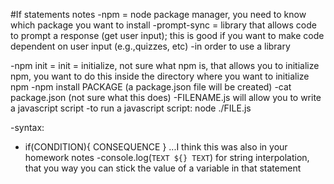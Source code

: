 #If statements notes
-npm = node package manager, you need to know which package you want to install 
-prompt-sync = library that allows code to prompt a response (get user input); this is good if you want to make code dependent on user input (e.g.,quizzes, etc)
-in order to use a library

-npm init = init = initialize, not sure what npm is, that allows you to initialize npm, you want to do this inside the directory where you want to initialize npm
-npm install PACKAGE (a package.json file will be created)
-cat package.json (not sure what this does)
-FILENAME.js will allow you to write a javascript script
-to run a javascript script: node ./FILE.js

-syntax:
- if(CONDITION){
    CONSEQUENCE
} ...I think this was also in your homework notes
-console.log(`TEXT ${} TEXT`) for string interpolation, that you way you can stick the value of a variable in that statement


